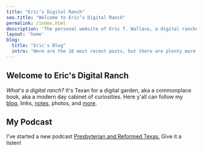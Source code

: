 ```yaml
---
title: "Eric’s Digital Ranch"
seo.title: "Welcome to Eric’s Digital Ranch"
permalink: /index.html
description: 'The personal website of Eric T. Wallace, a digital rancher in Plano, Texas.'
layout: 'home'
blog:
  title: "Eric's Blog"
  intro: "Here are the 10 most recent posts, but there are plenty more in the archives."
---
```


## Welcome to Eric's Digital Ranch

_What's a digital ranch?_ It's Texan for a digital garden, aka a commonplace book, aka a modern day cabinet of curiosities. Here y'all can follow my [blog](/blog/), links, [notes](/notes/), photos, and [more](/sitemap/).

## My Podcast

I've started a new podcast [Presbyterian and Reformed Texas.](https://www.reformedtexas.com/)  Give it a listen!
